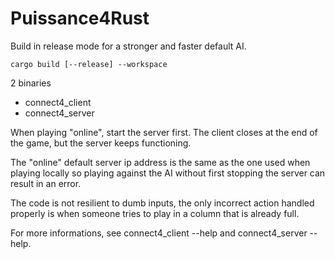 # Puissance4Rust

Build in release mode for a stronger and faster default AI.
```
cargo build [--release] --workspace
```

2 binaries
-   connect4_client
-   connect4_server

When playing "online", start the server first. The client closes at the end of
the game, but the server keeps functioning.

The "online" default server ip address is the same as the one used when playing
locally so playing against the AI without first stopping the server can result
in an error.

The code is not resilient to dumb inputs, the only incorrect action handled
properly is when someone tries to play in a column that is already full.

For more informations, see connect4_client --help and connect4_server --help.
